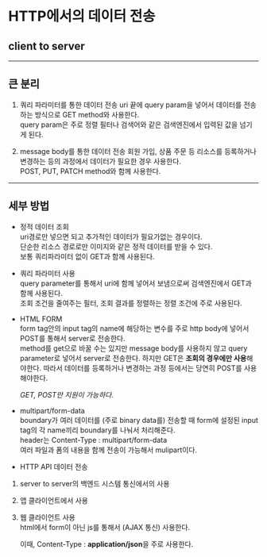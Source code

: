 # HTTP에서의 데이터 전송

## client to server

------

## 큰 분리

1. 쿼리 파라미터를 통한 데이터 전송
uri 끝에 query param을 넣어서 데이터를 전송하는 방식으로 GET method와 사용한다.<br>
query param은 주로 정렬 필터나 검색어와 같은 검색엔진에서 입력된 값을 넘기게 된다.<br>

2. message body를 통한 데이터 전송
회원 가입, 상품 주문 등 리소스를 등록하거나 변경하는 등의 과정에서 데이터가 필요한 경우 사용한다.<br>
POST, PUT, PATCH method와 함께 사용한다.<br>

---------

## 세부 방법

- 정적 데이터 조회<br>
uri경로만 넣으면 되고 추가적인 데이터가 필요가없는 경우이다.<br>
단순한 리소스 경로로만 이미지와 같은 정적 데이터를 받을 수 있다.<br>
보통 쿼리파라미터 없이 GET과 함께 사용된다.

- 쿼리 파라미터 사용<br>
query parameter를 통해서 uri에 함께 넣어서 보냄으로써 검색엔진에서 GET과 함께 사용된다.<br>
조회 조건을 줄여주는 필터, 조회 결과를 정렬하는 정렬 조건에 주로 사용된다.<br>

- HTML FORM<br>
form tag안의 input tag의 name에 해당하는 변수를 주로 http body에 넣어서 POST를 통해서 server로 전송한다.<br>
method를 get으로 바꿀 수는 있지만 message body를 사용하지 않고 query parameter로 넣어서 server로 전송한다. 하지만  GET은 **조회의 경우에만 사용**해야한다. 따라서 데이터를 등록하거나 변경하는 과정 등에서는 당연히 POST를 사용해야한다.<br>

    *GET, POST만 지원이 가능하다.*

- multipart/form-data<br>
boundary가 여러 데이터를 (주로 binary data를) 전송할 때 form에 설정된 input tag의 각 name끼리 boundary를 나눠서 처리해준다.<br>
header는 Content-Type : multipart/form-data<br>
여러 파일과 폼의 내용을 함께 전송이 가능해서 mulipart이다.<br>

- HTTP API 데이터 전송
1. server to server의 백엔드 시스템 통신에서의 사용
2. 앱 클라이언트에서 사용
3. 웹 클라이언트 사용<br>
html에서 form이 아닌 js를 통해서 (AJAX 통신) 사용한다.

    이때, Content-Type : **application/json**을 주로 사용한다.<br>
